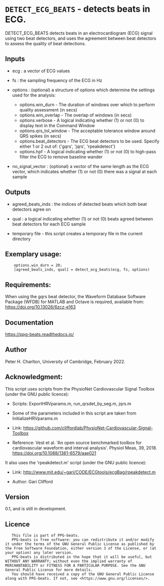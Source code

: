 # `DETECT_ECG_BEATS` - detects beats in ECG.
DETECT_ECG_BEATS detects beats in an electrocardiogram (ECG) signal
using two beat detectors, and uses the agreement between beat detectors to
assess the quality of beat detections.

##  Inputs
+   ecg : a vector of ECG values
    
+   fs : the sampling frequency of the ECG in Hz
    
+   options : (optional) a structure of options which determine the settings used for the analysis:
    
     - options.win_durn       - The duration of windows over which to perform quality assessment (in secs)
     - options.win_overlap    - The overlap of windows (in secs)
     - options.verbose        - A logical indicating whether (1) or not (0) to display text in the Command Window
     - options.qrs_tol_window - The acceptable tolerance window around QRS spikes (in secs)
     - options.beat_detectors - The ECG beat detectors to be used. Specify either 1 or 2 out of: {'gqrs', 'jqrs', 'rpeakdetect'}
     - options.hpf            - A logical indicating whether (1) or not (0) to high-pass filter the ECG to remove baseline wander
    
+   no_signal_vector : (optional) a vector of the same length as the ECG vector, which indicates whether (1) or not (0) there was a signal at each sample
    
##  Outputs
+   agreed_beats_inds : the indices of detected beats which both beat detectors agree on
    
+   qual : a logical indicating whether (1) or not (0) beats agreed between beat detectors for each ECG sample 
    
+   temporary file - this script creates a temporary file in the current directory
    
##  Exemplary usage:
        options.win_durn = 20;
        [agreed_beats_inds, qual] = detect_ecg_beats(ecg, fs, options)
    
##  Requirements:
When using the gqrs beat detector, the Waveform Database Software Package (WFDB) for MATLAB and Octave is required, available from:
<https://doi.org/10.13026/6zcz-e163>

##  Documentation
<https://ppg-beats.readthedocs.io/>

##  Author
Peter H. Charlton, University of Cambridge, February 2022.

##  Acknowledgment:
This script uses scripts from the PhysioNet Cardiovascular Signal Toolbox (under the GNU public licence):

+   Scripts: ExportHRVparams.m, run_qrsdet_by_seg.m, jqrs.m
    
+   Some of the parameters included in this script are taken from InitializeHRVparams.m
    
+   Link: <https://github.com/cliffordlab/PhysioNet-Cardiovascular-Signal-Toolbox>
    
+   Reference: Vest et al. 'An open source benchmarked toolbox for cardiovascular waveform and interval analysis'. Physiol Meas, 39, 2018. <https://doi.org/10.1088/1361-6579/aae021> 
    
It also uses the 'rpeakdetect.m' script (under the GNU public licence):

+   Link: <http://www.mit.edu/~gari/CODE/ECGtools/ecgBag/rpeakdetect.m>
    
+   Author: Gari Clifford
    
##  Version
0.1, and is still in development.

##  Licence
       This file is part of PPG-beats.
       PPG-beats is free software: you can redistribute it and/or modify it under the terms of the GNU General Public License as published by the Free Software Foundation, either version 3 of the License, or (at your option) any later version.
       PPG-beats is distributed in the hope that it will be useful, but WITHOUT ANY WARRANTY; without even the implied warranty of MERCHANTABILITY or FITNESS FOR A PARTICULAR PURPOSE. See the GNU General Public License for more details.
       You should have received a copy of the GNU General Public License along with PPG-beats. If not, see <https://www.gnu.org/licenses/>.
